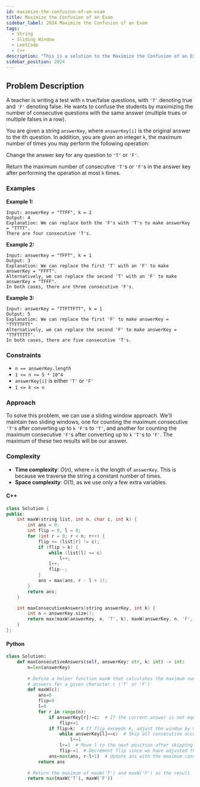 ```yaml
---
id: maximize-the-confusion-of-an-exam
title: Maximize the Confusion of an Exam
sidebar_label: 2024 Maximize the Confusion of an Exam
tags:
  - String
  - Sliding Window
  - LeetCode
  - C++
description: "This is a solution to the Maximize the Confusion of an Exam problem on LeetCode."
sidebar_position: 2024
---
```


## Problem Description

A teacher is writing a test with `n` true/false questions, with `'T'` denoting true and `'F'` denoting false. He wants to confuse the students by maximizing the number of consecutive questions with the same answer (multiple trues or multiple falses in a row).

You are given a string `answerKey`, where `answerKey[i]` is the original answer to the ith question. In addition, you are given an integer `k`, the maximum number of times you may perform the following operation:

Change the answer key for any question to `'T'` or `'F'`.

Return the maximum number of consecutive `'T'`s or `'F'`s in the answer key after performing the operation at most `k` times.

### Examples

**Example 1:**

```
Input: answerKey = "TTFF", k = 2
Output: 4
Explanation: We can replace both the 'F's with 'T's to make answerKey = "TTTT".
There are four consecutive 'T's.

```

**Example 2:**

```
Input: answerKey = "TFFT", k = 1
Output: 3
Explanation: We can replace the first 'T' with an 'F' to make answerKey = "FFFT".
Alternatively, we can replace the second 'T' with an 'F' to make answerKey = "TFFF".
In both cases, there are three consecutive 'F's.

```

**Example 3:**

```
Input: answerKey = "TTFTTFTT", k = 1
Output: 5
Explanation: We can replace the first 'F' to make answerKey = "TTTTTFTT"
Alternatively, we can replace the second 'F' to make answerKey = "TTFTTTTT".
In both cases, there are five consecutive 'T's.
```


### Constraints

- `n == answerKey.length`
- `1 <= n <= 5 * 10^4`
- `answerKey[i]` is either `'T'` or `'F'`
- `1 <= k <= n`

### Approach

To solve this problem, we can use a sliding window approach. We'll maintain two sliding windows, one for counting the maximum consecutive `'T'`s after converting up to `k` `'F'`s to `'T'`, and another for counting the maximum consecutive `'F'`s after converting up to `k` `'T'`s to `'F'`. The maximum of these two results will be our answer.

### Complexity

- **Time complexity**: $O(n)$, where `n` is the length of `answerKey`. This is because we traverse the string a constant number of times.
- **Space complexity**: $O(1)$, as we use only a few extra variables.

#### C++

```cpp
class Solution {
public:
    int maxW(string list, int n, char c, int k) {
        int ans = 0;
        int flip = 0, l = 0;
        for (int r = 0; r < n; r++) {
            flip += (list[r] != c);
            if (flip > k) {
                while (list[l] == c)
                    l++;
                l++;
                flip--;
            }
            ans = max(ans, r - l + 1);
        }
        return ans;
    }

    int maxConsecutiveAnswers(string answerKey, int k) {
        int n = answerKey.size();
        return max(maxW(answerKey, n, 'T', k), maxW(answerKey, n, 'F', k));
    }
};
```

#### Python

```python
class Solution:
    def maxConsecutiveAnswers(self, answerKey: str, k: int) -> int:
        n=len(answerKey)
        
        # Define a helper function maxW that calculates the maximum number of consecutive
        # answers for a given character c ('T' or 'F')
        def maxW(c):
            ans=0
            flip=0
            l=0
            for r in range(n):
                if answerKey[r]!=c:  # If the current answer is not equal to c, increment flip
                    flip+=1
                if flip>k:  # If flip exceeds k, adjust the window by moving l
                    while answerKey[l]==c:  # Skip all consecutive occurrences of c
                        l+=1
                    l+=1  # Move l to the next position after skipping
                    flip-=1  # Decrement flip since we have adjusted the window
                ans=max(ans, r-l+1)  # Update ans with the maximum consecutive count
            return ans
        
        # Return the maximum of maxW('T') and maxW('F') as the result
        return max(maxW('T'), maxW('F'))
```